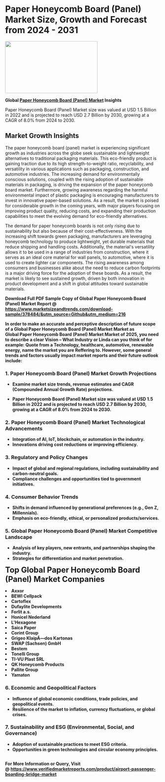 <H1>Paper Honeycomb Board (Panel) Market Size, Growth and Forecast from 2024 - 2031</H1><img class="aligncenter size-medium wp-image-584254" src="https://thirdeyenews.in/wp-content/uploads/2024/09/Global-Market-Research-300x168.jpeg" alt="" width="300" height="168" /><p><strong>Global&nbsp;<a href="https://www.marketsizeandtrends.com/download-sample/378484/&amp;utm_source=Github&utm_medium=216">Paper Honeycomb Board (Panel) Market</a> Insights</strong></p><p>Paper Honeycomb Board (Panel) Market size was valued at USD 1.5 Billion in 2022 and is projected to reach USD 2.7 Billion by 2030, growing at a CAGR of 8.0% from 2024 to 2030.</p><p><h2>Market Growth Insights</h2> <p>The paper honeycomb board (panel) market is experiencing significant growth as industries across the globe seek sustainable and lightweight alternatives to traditional packaging materials. This eco-friendly product is gaining traction due to its high strength-to-weight ratio, recyclability, and versatility in various applications such as packaging, construction, and automotive industries. The increasing demand for environmentally conscious solutions, coupled with the rising adoption of sustainable materials in packaging, is driving the expansion of the paper honeycomb board market. Furthermore, growing awareness regarding the harmful environmental impact of plastic packaging is encouraging manufacturers to invest in innovative paper-based solutions. As a result, the market is poised for considerable growth in the coming years, with major players focusing on improving product quality, reducing costs, and expanding their production capabilities to meet the evolving demand for eco-friendly alternatives.</p> <p><strong></strong></p> <p>The demand for paper honeycomb boards is not only rising due to sustainability but also because of their cost-effectiveness. With the increasing shift towards green packaging, manufacturers are leveraging honeycomb technology to produce lightweight, yet durable materials that reduce shipping and handling costs. Additionally, the material's versatility allows it to be used in a range of industries from construction, where it serves as an ideal core material for wall panels, to automotive, where it is used to create lighter car components. The rising awareness among consumers and businesses alike about the need to reduce carbon footprints is a major driving force for the adoption of these boards. As a result, the market is likely to see sustained growth, driven by both innovation in product development and a shift in global attitudes toward sustainable materials. <p><strong></p><p><span class=""><strong>Download Full PDF Sample Copy of Global Paper Honeycomb Board (Panel) Market Report</strong> @ <a href="https://www.marketsizeandtrends.com/download-sample/378484/&amp;utm_source=Github&utm_medium=216" target="_blank">https://www.marketsizeandtrends.com/download-sample/378484/&amp;utm_source=Github&utm_medium=216</a></span></p><p>In order to make an accurate and perceptive description of future scope of a Global&nbsp;Paper Honeycomb Board (Panel) Market Market as Global&nbsp;Paper Honeycomb Board (Panel) Market Market of 2025, you need to describe a clear Vision &ndash; What Industry or Linda can you think of for example: Quote from a Technology, healthcare, automotive, renewable energy, name the market you are Reffering to. However, some general trends and factors usually impact market reports and their future outlook include:</p><h3>1.&nbsp;<strong>Paper Honeycomb Board (Panel) Market Growth Projections</strong></h3><ul><li>Examine market size trends, revenue estimates and CAGR (Compounded Annual Growth Rate) projections.</li><li><p>Paper Honeycomb Board (Panel) Market size was valued at USD 1.5 Billion in 2022 and is projected to reach USD 2.7 Billion by 2030, growing at a CAGR of 8.0% from 2024 to 2030.</p></li></ul><h3>2.&nbsp;<strong>Paper Honeycomb Board (Panel) Market Technological Advancements</strong></h3><ul><li>Integration of AI, IoT, blockchain, or automation in the industry.</li><li>Innovations driving cost reductions or improving efficiency.</li></ul><h3>3.&nbsp;<strong>Regulatory and Policy Changes</strong></h3><ul><li>Impact of global and regional regulations, including sustainability and carbon-neutral goals.</li><li>Compliance challenges and opportunities tied to government initiatives.</li></ul><h3>4.&nbsp;<strong>Consumer Behavior Trends</strong></h3><ul><li>Shifts in demand influenced by generational preferences (e.g., Gen Z, Millennials).</li><li>Emphasis on eco-friendly, ethical, or personalized products/services.</li></ul><h3>5.&nbsp;<strong>Global Paper Honeycomb Board (Panel) Market Competitive Landscape</strong></h3><ul><li>Analysis of key players, new entrants, and partnerships shaping the industry.</li><li>Strategies for differentiation and market penetration.</li></ul><p data-pm-slice="1 1 []"><span style="color: inherit; font-family: inherit; font-size: 25px;">Top Global Paper Honeycomb Board (Panel) Market Companies</span></p><div class="" data-test-id=""><p><li>Axxor</li><li> BEWI Cellpack</li><li> Cartoflex</li><li> Dufaylite Developments</li><li> Forlit a.s.</li><li> Honicel Nederland</li><li> L'Hexagone</li><li> Saica Paper</li><li> Corint Group</li><li> Grigeo KlaipÄ—dos Kartonas</li><li> SWAP (Sachsen) GmbH</li><li> Bestem</li><li> Tonelli Group</li><li> TI-VU Plast SRL</li><li> QK Honeycomb Products</li><li> Pallite Group</li><li> Yamaton</li></p></div><h3>6.&nbsp;<strong>Economic and Geopolitical Factors</strong></h3><ul><li>Influence of global economic conditions, trade policies, and geopolitical events.</li><li>Resilience of the market to inflation, currency fluctuations, or global crises.</li></ul><h3>7.&nbsp;<strong>Sustainability and ESG (Environmental, Social, and Governance)</strong></h3><ul><li>Adoption of sustainable practices to meet ESG criteria.</li><li>Opportunities in green technologies and circular economy principles.</li></ul><h2><strong style="font-size: 14px;">For More Information or Query, Visit @&nbsp;</strong><a style="background-color: #ffffff; font-size: 14px;" href="https://www.marketsizeandtrends.com/report/paper-honeycomb-board-panel-market/" target="_blank">https://www.verifiedmarketreports.com/product/airport-passenger-boarding-bridge-market</a></h2>

